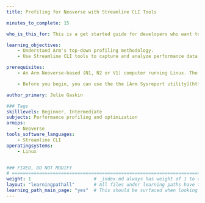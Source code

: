 ```yaml
---
title: Profiling for Neoverse with Streamline CLI Tools

minutes_to_complete: 15

who_is_this_for: This is a get started guide for developers who want to measure the performance of applications running on Arm Neoverse™-based servers, and discover ways to optimize them. The Streamline CLI tools are native command-line tools that are designed to run directly on an Arm server running Linux. The tools provide a software profiling methodology that gives you clear and actionable performance data. You can use this data to guide the optimization of the heavily used functions in your software.

learning_objectives: 
    - Understand Arm's top-down profiling methodology.
    - Use Streamline CLI tools to capture and analyze performance data from an application.

prerequisites:
    - An Arm Neoverse-based (N1, N2 or V1) computer running Linux. The following host operating systems are supported - Amazon Linux 2023 or newer, Debian 10 or newer, RHEL 8 or newer, Ubuntu 20.04 or newer.

    - Before you begin, you can use the the [Arm Sysreport utility](https://learn.arm.com/learning-paths/servers-and-cloud-computing/sysreport/) to determine whether your system configuration supports hardware-assisted profiling. The `perf counters` entry in the generated report will indicate how many CPU counters are available. The `perf sampling` entry will indicate if SPE is available. You will achieve the best profiles in systems with at least 6 available CPU counters and SPE.

author_primary: Julie Gaskin

### Tags
skilllevels: Beginner, Intermediate
subjects: Performance profiling and optimization
armips:
    - Neoverse
tools_software_languages:
    - Streamline CLI
operatingsystems:
    - Linux


### FIXED, DO NOT MODIFY
# ================================================================================
weight: 1                       # _index.md always has weight of 1 to order correctly
layout: "learningpathall"       # All files under learning paths have this same wrapper
learning_path_main_page: "yes"  # This should be surfaced when looking for related content. Only set for _index.md of learning path content.
---
```

